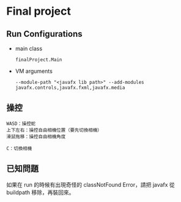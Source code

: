 # Final project

## Run Configurations

- main class
    ```
    finalProject.Main
    ```

- VM arguments
    ```
    --module-path "<javafx lib path>" --add-modules javafx.controls,javafx.fxml,javafx.media
    ```

## 操控

```
WASD：操控蛇
上下左右：操控自由相機位置（要先切換相機）
滑鼠拖移：操控自由相機角度

C：切換相機
```

## 已知問題

如果在 run 的時候有出現奇怪的 classNotFound Error，請把 javafx 從 buildpath 移除，再裝回來。
